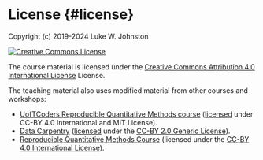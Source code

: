 # License {#license}

Copyright (c) 2019-2024 Luke W. Johnston

<a rel="license" href="https://creativecommons.org/licenses/by/4.0/"><img src="https://i.creativecommons.org/l/by/4.0/88x31.png" alt="Creative Commons License" style="border-width:0"/></a>

The course material is licensed under the [Creative Commons Attribution
4.0 International License](https://creativecommons.org/licenses/by/4.0/)
License.

The teaching material also uses modified material from other courses and
workshops:

-   [UofTCoders Reproducible Quantitative Methods
    course](https://uoftcoders.github.io/rcourse/)
    ([licensed](https://uoftcoders.github.io/rcourse/LICENSE.html) under
    CC-BY 4.0 International and MIT License).
-   [Data Carpentry](https://datacarpentry.org)
    ([licensed](https://datacarpentry.org/lessons/) under the [CC-BY 2.0
    Generic License](https://creativecommons.org/licenses/by/2.0/)).
-   [Reproducible Quantitative Methods
    Course](https://cbahlai.github.io/rqm-template/) (licensed under the
    [CC-BY 4.0 International
    License](https://creativecommons.org/licenses/by/4.0/)).

